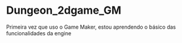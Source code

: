 # Dungeon_2dgame_GM
Primeira vez que uso o Game Maker, estou aprendendo o básico das funcionalidades da engine 





